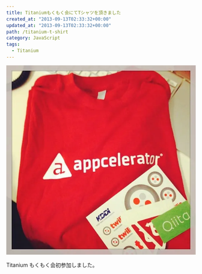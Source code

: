```yaml
---
title: Titaniumもくもく会にてTシャツを頂きました
created_at: "2013-09-13T02:33:32+00:00"
updated_at: "2013-09-13T02:33:32+00:00"
path: /titanium-t-shirt
category: JavaScript
tags:
  - Titanium
---
```


![](./001.webp)

Titanium もくもく会初参加しました。
